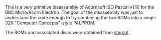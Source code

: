 This is a *very* primitive disassembly of Acornsoft ISO Pascal v1.10 for the BBC Micro/Acorn Electron. The goal of the disassembly was just to understand the code enough to try combining the two ROMs into a single 32K "Computer Concepts"-style PALPROM.

The ROMs and associated discs were obtained from [stardot](https://www.stardot.org.uk/forums/viewtopic.php?p=350313#p350313).
